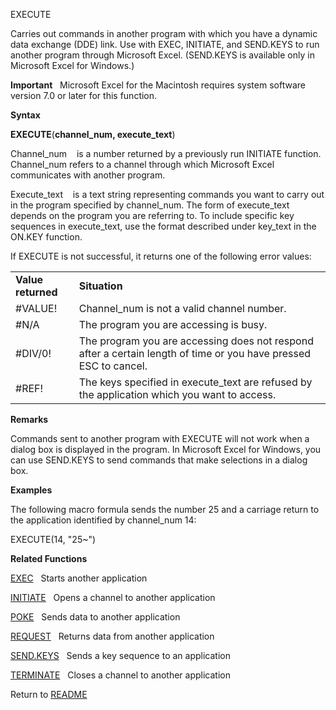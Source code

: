EXECUTE

Carries out commands in another program with which you have a dynamic
data exchange (DDE) link. Use with EXEC, INITIATE, and SEND.KEYS to run
another program through Microsoft Excel. (SEND.KEYS is available only in
Microsoft Excel for Windows.)

**Important**   Microsoft Excel for the Macintosh requires system
software version 7.0 or later for this function.

**Syntax**

**EXECUTE**(**channel\_num, execute\_text**)

Channel\_num    is a number returned by a previously run INITIATE
function. Channel\_num refers to a channel through which Microsoft Excel
communicates with another program.

Execute\_text    is a text string representing commands you want to
carry out in the program specified by channel\_num. The form of
execute\_text depends on the program you are referring to. To include
specific key sequences in execute\_text, use the format described under
key\_text in the ON.KEY function.

If EXECUTE is not successful, it returns one of the following error
values:

|                    |                                                                                                                  |
| ------------------ | ---------------------------------------------------------------------------------------------------------------- |
| **Value returned** | **Situation**                                                                                                    |
| \#VALUE\!          | Channel\_num is not a valid channel number.                                                                      |
| \#N/A              | The program you are accessing is busy.                                                                           |
| \#DIV/0\!          | The program you are accessing does not respond after a certain length of time or you have pressed ESC to cancel. |
| \#REF\!            | The keys specified in execute\_text are refused by the application which you want to access.                     |

**Remarks**

Commands sent to another program with EXECUTE will not work when a
dialog box is displayed in the program. In Microsoft Excel for Windows,
you can use SEND.KEYS to send commands that make selections in a dialog
box.

**Examples**

The following macro formula sends the number 25 and a carriage return to
the application identified by channel\_num 14:

EXECUTE(14, "25\~")

**Related Functions**

[EXEC](EXEC.md)   Starts another application

[INITIATE](INITIATE.md)   Opens a channel to another application

[POKE](POKE.md)   Sends data to another application

[REQUEST](REQUEST.md)   Returns data from another application

[SEND.KEYS](SEND.KEYS.md)   Sends a key sequence to an application

[TERMINATE](TERMINATE.md)   Closes a channel to another application



Return to [README](README.md)

